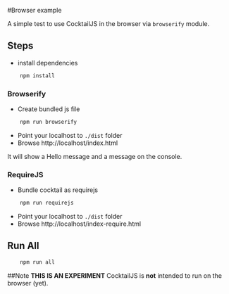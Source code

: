 #Browser example

A simple test to use CocktailJS in the browser via `browserify` module.

## Steps

- install dependencies
```bash
    npm install
```

### Browserify

- Create bundled js file
```bash
    npm run browserify
```
- Point your localhost to `./dist` folder
- Browse http://localhost/index.html

It will show a Hello message and a message on the console.

### RequireJS

- Bundle cocktail as requirejs

```bash
    npm run requirejs
```

- Point your localhost to `./dist` folder
- Browse http://localhost/index-require.html

## Run All

```bash
    npm run all
```


##Note
**THIS IS AN EXPERIMENT** CocktailJS is **not** intended to run on the browser (yet).

